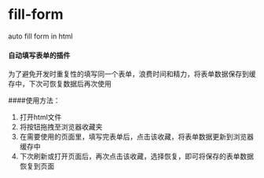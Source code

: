 # fill-form
auto fill form in html

#### 自动填写表单的插件

为了避免开发时重复性的填写同一个表单，浪费时间和精力，将表单数据保存到缓存中，下次可恢复数据后再次使用

####使用方法：
1. 打开html文件
2. 将按钮拖拽至浏览器收藏夹
3. 在需要使用的页面里，填写完表单后，点击该收藏，将表单数据更新到浏览器缓存中
4. 下次刷新或打开页面后，再次点击该收藏，选择恢复，即可将保存的表单数据恢复到页面
